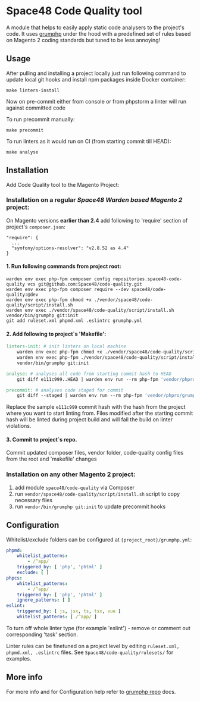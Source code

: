 # Space48 Code Quality tool

A module that helps to easily apply static code analysers to the project's code. 
It uses [grumphp](https://github.com/phpro/grumphp) under the hood with a predefined set of rules 
based on Magento 2 coding standards but tuned to be less annoying!

## Usage

After pulling and installing a project locally just run following command to update local git hooks 
and install npm packages inside Docker container:  
```shell
make linters-install
```
Now on pre-commit either from console or from phpstorm a linter will run against committed code

To run precommit manually:
```shell
make precommit
```
To run linters as it would run on CI (from starting commit till HEAD):
```shell
make analyse
```

## Installation

Add Code Quality tool to the Magento Project:

### Installation on a regular _Space48 Warden based Magento 2_ project:

On Magento versions **earlier than 2.4** add following to 'require' section of project's `composer.json`:
```
"require": {
  ...
  "symfony/options-resolver": "v2.8.52 as 4.4"
}
```

#### 1. Run following commands from project root:
```
warden env exec php-fpm composer config repositories.space48-code-quality vcs git@github.com:Space48/code-quality.git
warden env exec php-fpm composer require --dev space48/code-quality:@dev
warden env exec php-fpm chmod +x ./vendor/space48/code-quality/script/install.sh
warden env exec ./vendor/space48/code-quality/script/install.sh
vendor/bin/grumphp git:init
git add ruleset.xml phpmd.xml .eslintrc grumphp.yml
```

#### 2. Add following to project`s 'Makefile':
```makefile
linters-init: # init linters on local machine
	warden env exec php-fpm chmod +x ./vendor/space48/code-quality/script/install.sh
	warden env exec php-fpm ./vendor/space48/code-quality/script/install.sh
	vendor/bin/grumphp git:init

analyse: # analyses all code from starting commit hash to HEAD
	git diff e111c999..HEAD | warden env run --rm php-fpm 'vendor/phpro/grumphp/bin/grumphp' run

precommit: # analyses code staged for commit
	git diff --staged | warden env run --rm php-fpm 'vendor/phpro/grumphp/bin/grumphp' run
```

Replace the sample `e111c999` commit hash with the hash from the project where you want to start linting from.
Files modified after the starting commit hash will be linted during project build and will fail the build on linter violations. 

#### 3. Commit to project`s repo.
Commit updated composer files, vendor folder, code-quality config files from the root and 'makefile' changes 

### Installation on any other Magento 2 project:
1. add module `space48/code-quality` via Composer
2. run `vendor/space48/code-quality/script/install.sh` script to copy necessary files
3. run `vendor/bin/grumphp git:init` to update precommit hooks

## Configuration

Whitelist/exclude folders can be configured at `{project_root}/grumphp.yml`:
```yaml
phpmd:
    whitelist_patterns:
        - /^app/
    triggered_by: [ 'php', 'phtml' ]
    exclude: [ ]
phpcs:
    whitelist_patterns:
        - /^app/
    triggered_by: [ 'php', 'phtml' ]
    ignore_patterns: [ ]
eslint:
    triggered_by: [ js, jsx, ts, tsx, vue ]
    whitelist_patterns: [ /^app/ ]
```
To turn off whole linter type (for example 'eslint') - remove or comment out corresponding 'task' section.

Linter rules can be finetuned on a project level by editing `ruleset.xml, phpmd.xml, .eslintrc` files.
See `Space48/code-quality/rulesets/` for examples.

## More info
For more info and for Configuration help refer to [grumphp repo](https://github.com/phpro/grumphp) docs.
